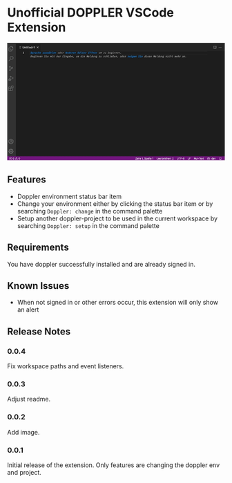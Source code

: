 # Unofficial DOPPLER VSCode Extension

![Demo](./demo.gif)

## Features

- Doppler environment status bar item
- Change your environment either by clicking the status bar item or by searching `Doppler: change` in the command palette
- Setup another doppler-project to be used in the current workspace by searching `Doppler: setup` in the command palette

## Requirements

You have doppler successfully installed and are already signed in.

## Known Issues

- When not signed in or other errors occur, this extension will only show an alert

## Release Notes

### 0.0.4

Fix workspace paths and event listeners.


### 0.0.3

Adjust readme.


### 0.0.2

Add image.


### 0.0.1

Initial release of the extension. Only features are changing the doppler env and project.

